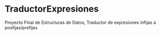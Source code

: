# TraductorExpresiones
Proyecto Final de Estructuras de Datos, Traductor de expresiones infijas a posfijas/prefijas
